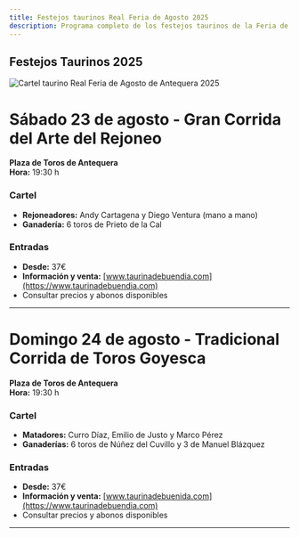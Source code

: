 ```yaml
---
title: Festejos taurinos Real Feria de Agosto 2025
description: Programa completo de los festejos taurinos de la Feria de Agosto 2025 en Antequera. Corrida de rejoneo y corrida goyesca.
---
```


## Festejos Taurinos 2025

![Cartel taurino Real Feria de Agosto de Antequera 2025](https://storage.googleapis.com/qultura-ficheros/eventos/1b5fc8de-bff9-46f4-9b8a-019e26a53d97.jpg)

# <i class="bi bi-person-arms-up"></i> Sábado 23 de agosto - Gran Corrida del Arte del Rejoneo

**<i class="bi bi-geo-alt-fill"></i> Plaza de Toros de Antequera**  
**<i class="bi bi-clock"></i> Hora:** 19:30 h

### Cartel
- **Rejoneadores:** Andy Cartagena y Diego Ventura (mano a mano)
- **Ganadería:** 6 toros de Prieto de la Cal

### <i class="bi bi-ticket-perforated"></i> Entradas
- **Desde:** 37€
- **Información y venta:** [www.taurinadebuendia.com](https://www.taurinadebuendia.com)
- Consultar precios y abonos disponibles

---

# <i class="bi bi-masks-theater"></i> Domingo 24 de agosto - Tradicional Corrida de Toros Goyesca

**<i class="bi bi-geo-alt-fill"></i> Plaza de Toros de Antequera**  
**<i class="bi bi-clock"></i> Hora:** 19:30 h

### Cartel
- **Matadores:** Curro Díaz, Emilio de Justo y Marco Pérez
- **Ganaderías:** 6 toros de Núñez del Cuvillo y 3 de Manuel Blázquez

### <i class="bi bi-ticket-perforated"></i> Entradas
- **Desde:** 37€
- **Información y venta:** [www.taurinadebuenida.com](https://www.taurinadebuendia.com)
- Consultar precios y abonos disponibles

---
